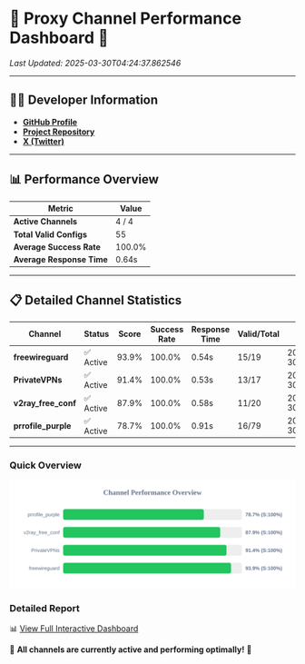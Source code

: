 # 🌟 Proxy Channel Performance Dashboard 🌟

_Last Updated: 2025-03-30T04:24:37.862546_

---

## 👩‍💻 Developer Information

- **[GitHub Profile](https://github.com/4n0nymou3)**  
- **[Project Repository](https://github.com/4n0nymou3/multi-proxy-config-fetcher)**  
- **[X (Twitter)](https://x.com/4n0nymou3)**  

---

## 📊 Performance Overview

| Metric                | Value       |
|-----------------------|-------------|
| **Active Channels**   | 4 / 4       |
| **Total Valid Configs** | 55          |
| **Average Success Rate** | 100.0%      |
| **Average Response Time** | 0.64s       |

---

## 📋 Detailed Channel Statistics

| Channel          | Status     | Score  | Success Rate | Response Time | Valid/Total | Last Success               |
|------------------|------------|--------|--------------|---------------|-------------|----------------------------|
| **freewireguard**  | ✅ Active  | 93.9%  | 100.0% | 0.54s         | 15/19       | 2025-03-30T04:24:37.860672 |
| **PrivateVPNs**  | ✅ Active  | 91.4%  | 100.0% | 0.53s         | 13/17       | 2025-03-30T04:24:37.295649 |
| **v2ray_free_conf**  | ✅ Active  | 87.9%  | 100.0% | 0.58s         | 11/20       | 2025-03-30T04:24:36.733719 |
| **prrofile_purple**  | ✅ Active  | 78.7%  | 100.0% | 0.91s         | 16/79       | 2025-03-30T04:24:36.123848 |

---

### Quick Overview
<div align="center">
  <a href="https://raw.githubusercontent.com/nullluser/NullRepo/refs/heads/main/assets/channel_stats_chart.svg">
    <img src="https://raw.githubusercontent.com/nullluser/NullRepo/refs/heads/main/assets/channel_stats_chart.svg" alt="Source Performance Statistics" width="800">
  </a>
</div>

### Detailed Report
📊 [View Full Interactive Dashboard](https://htmlpreview.github.io/?https://github.com/nullluser/NullRepo/blob/main/assets/performance_report.html)

🎉 **All channels are currently active and performing optimally!** 🎉
